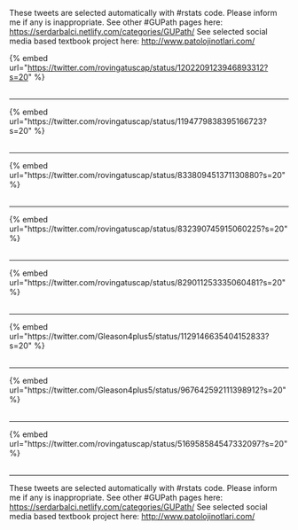 

These tweets are selected automatically with #rstats code. Please inform me if any is inappropriate.
See other #GUPath pages here: https://serdarbalci.netlify.com/categories/GUPath/ 
See selected social media based textbook project here: http://www.patolojinotlari.com/

{% embed url="https://twitter.com/rovingatuscap/status/1202209123946893312?s=20" %}<br>
<br>
<hr>
{% embed url="https://twitter.com/rovingatuscap/status/1194779838395166723?s=20" %}<br>
<br>
<hr>
{% embed url="https://twitter.com/rovingatuscap/status/833809451371130880?s=20" %}<br>
<br>
<hr>
{% embed url="https://twitter.com/rovingatuscap/status/832390745915060225?s=20" %}<br>
<br>
<hr>
{% embed url="https://twitter.com/rovingatuscap/status/829011253335060481?s=20" %}<br>
<br>
<hr>
{% embed url="https://twitter.com/Gleason4plus5/status/1129146635404152833?s=20" %}<br>
<br>
<hr>
{% embed url="https://twitter.com/Gleason4plus5/status/967642592111398912?s=20" %}<br>
<br>
<hr>
{% embed url="https://twitter.com/rovingatuscap/status/516958584547332097?s=20" %}<br>
<br>
<hr>


These tweets are selected automatically with #rstats code. Please inform me if any is inappropriate.
See other #GUPath pages here: https://serdarbalci.netlify.com/categories/GUPath/ 
See selected social media based textbook project here: http://www.patolojinotlari.com/
